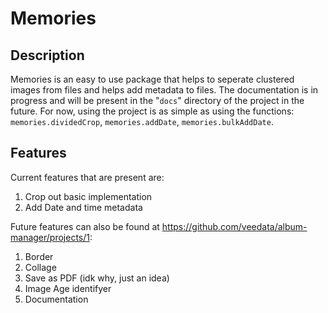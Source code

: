 Memories
======


Description
------

Memories is an easy to use package that helps to seperate clustered images from files and helps add metadata to files. The documentation is in progress and will be present in the "``docs``" directory of the project in the future. For now, using the project is as simple as using the functions: ``memories.dividedCrop``, ``memories.addDate``, ``memories.bulkAddDate``.


Features
------

Current features that are present are: 
1. Crop out basic implementation
2. Add Date and time metadata 

Future features can also be found at https://github.com/veedata/album-manager/projects/1:
1. Border
2. Collage
3. Save as PDF (idk why, just an idea)
4. Image Age identifyer
5. Documentation

